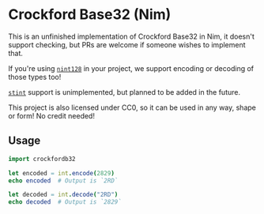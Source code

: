 # Crockford Base32 (Nim)
This is an unfinished implementation of Crockford Base32 in Nim, it
doesn't support checking, but PRs are welcome if someone wishes to
implement that.

If you're using [`nint128`](https://github.com/rockcavera/nim-nint128)
in your project, we support encoding or decoding of those types too!

[`stint`](https://github.com/status-im/nim-stint) support is
unimplemented, but planned to be added in the future.

This project is also licensed under CC0, so it can be used in any way,
shape or form! No credit needed!

## Usage
```nim
import crockfordb32

let encoded = int.encode(2829)
echo encoded  # Output is `2RD`

let decoded = int.decode("2RD")
echo decoded  # Output is `2829`
```
